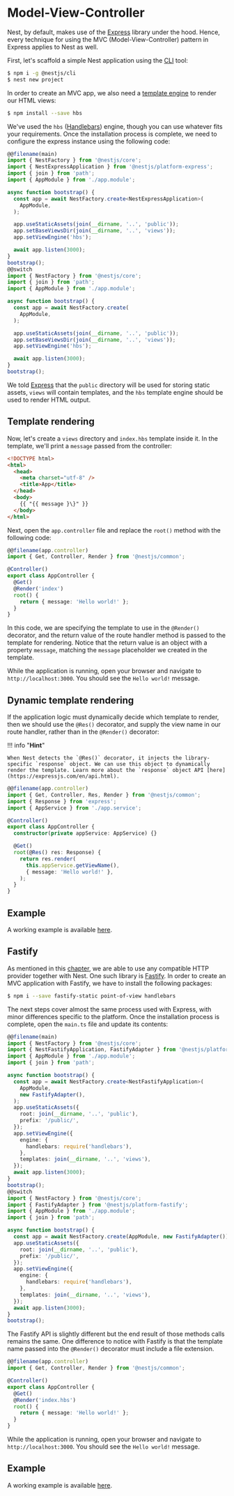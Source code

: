 # Model-View-Controller

Nest, by default, makes use of the [Express](https://github.com/expressjs/express) library under the hood. Hence, every technique for using the MVC (Model-View-Controller) pattern in Express applies to Nest as well.

First, let's scaffold a simple Nest application using the [CLI](https://github.com/nestjs/nest-cli) tool:

```bash
$ npm i -g @nestjs/cli
$ nest new project
```

In order to create an MVC app, we also need a [template engine](https://expressjs.com/en/guide/using-template-engines.html) to render our HTML views:

```bash
$ npm install --save hbs
```

We've used the `hbs` ([Handlebars](https://github.com/pillarjs/hbs#readme)) engine, though you can use whatever fits your requirements. Once the installation process is complete, we need to configure the express instance using the following code:

```typescript
@@filename(main)
import { NestFactory } from '@nestjs/core';
import { NestExpressApplication } from '@nestjs/platform-express';
import { join } from 'path';
import { AppModule } from './app.module';

async function bootstrap() {
  const app = await NestFactory.create<NestExpressApplication>(
    AppModule,
  );

  app.useStaticAssets(join(__dirname, '..', 'public'));
  app.setBaseViewsDir(join(__dirname, '..', 'views'));
  app.setViewEngine('hbs');

  await app.listen(3000);
}
bootstrap();
@@switch
import { NestFactory } from '@nestjs/core';
import { join } from 'path';
import { AppModule } from './app.module';

async function bootstrap() {
  const app = await NestFactory.create(
    AppModule,
  );

  app.useStaticAssets(join(__dirname, '..', 'public'));
  app.setBaseViewsDir(join(__dirname, '..', 'views'));
  app.setViewEngine('hbs');

  await app.listen(3000);
}
bootstrap();
```

We told [Express](https://github.com/expressjs/express) that the `public` directory will be used for storing static assets, `views` will contain templates, and the `hbs` template engine should be used to render HTML output.

## Template rendering

Now, let's create a `views` directory and `index.hbs` template inside it. In the template, we'll print a `message` passed from the controller:

```html
<!DOCTYPE html>
<html>
  <head>
    <meta charset="utf-8" />
    <title>App</title>
  </head>
  <body>
    {{ "{{ message }\}" }}
  </body>
</html>
```

Next, open the `app.controller` file and replace the `root()` method with the following code:

```typescript
@@filename(app.controller)
import { Get, Controller, Render } from '@nestjs/common';

@Controller()
export class AppController {
  @Get()
  @Render('index')
  root() {
    return { message: 'Hello world!' };
  }
}
```

In this code, we are specifying the template to use in the `@Render()` decorator, and the return value of the route handler method is passed to the template for rendering. Notice that the return value is an object with a property `message`, matching the `message` placeholder we created in the template.

While the application is running, open your browser and navigate to `http://localhost:3000`. You should see the `Hello world!` message.

## Dynamic template rendering

If the application logic must dynamically decide which template to render, then we should use the `@Res()` decorator, and supply the view name in our route handler, rather than in the `@Render()` decorator:

!!! info "**Hint**"

    When Nest detects the `@Res()` decorator, it injects the library-specific `response` object. We can use this object to dynamically render the template. Learn more about the `response` object API [here](https://expressjs.com/en/api.html).

```typescript
@@filename(app.controller)
import { Get, Controller, Res, Render } from '@nestjs/common';
import { Response } from 'express';
import { AppService } from './app.service';

@Controller()
export class AppController {
  constructor(private appService: AppService) {}

  @Get()
  root(@Res() res: Response) {
    return res.render(
      this.appService.getViewName(),
      { message: 'Hello world!' },
    );
  }
}
```

## Example

A working example is available [here](https://github.com/nestjs/nest/tree/master/sample/15-mvc).

## Fastify

As mentioned in this [chapter](/techniques/performance), we are able to use any compatible HTTP provider together with Nest. One such library is [Fastify](https://github.com/fastify/fastify). In order to create an MVC application with Fastify, we have to install the following packages:

```bash
$ npm i --save fastify-static point-of-view handlebars
```

The next steps cover almost the same process used with Express, with minor differences specific to the platform. Once the installation process is complete, open the `main.ts` file and update its contents:

```typescript
@@filename(main)
import { NestFactory } from '@nestjs/core';
import { NestFastifyApplication, FastifyAdapter } from '@nestjs/platform-fastify';
import { AppModule } from './app.module';
import { join } from 'path';

async function bootstrap() {
  const app = await NestFactory.create<NestFastifyApplication>(
    AppModule,
    new FastifyAdapter(),
  );
  app.useStaticAssets({
    root: join(__dirname, '..', 'public'),
    prefix: '/public/',
  });
  app.setViewEngine({
    engine: {
      handlebars: require('handlebars'),
    },
    templates: join(__dirname, '..', 'views'),
  });
  await app.listen(3000);
}
bootstrap();
@@switch
import { NestFactory } from '@nestjs/core';
import { FastifyAdapter } from '@nestjs/platform-fastify';
import { AppModule } from './app.module';
import { join } from 'path';

async function bootstrap() {
  const app = await NestFactory.create(AppModule, new FastifyAdapter());
  app.useStaticAssets({
    root: join(__dirname, '..', 'public'),
    prefix: '/public/',
  });
  app.setViewEngine({
    engine: {
      handlebars: require('handlebars'),
    },
    templates: join(__dirname, '..', 'views'),
  });
  await app.listen(3000);
}
bootstrap();
```

The Fastify API is slightly different but the end result of those methods calls remains the same. One difference to notice with Fastify is that the template name passed into the `@Render()` decorator must include a file extension.

```typescript
@@filename(app.controller)
import { Get, Controller, Render } from '@nestjs/common';

@Controller()
export class AppController {
  @Get()
  @Render('index.hbs')
  root() {
    return { message: 'Hello world!' };
  }
}
```

While the application is running, open your browser and navigate to `http://localhost:3000`. You should see the `Hello world!` message.

## Example

A working example is available [here](https://github.com/nestjs/nest/tree/master/sample/17-mvc-fastify).
